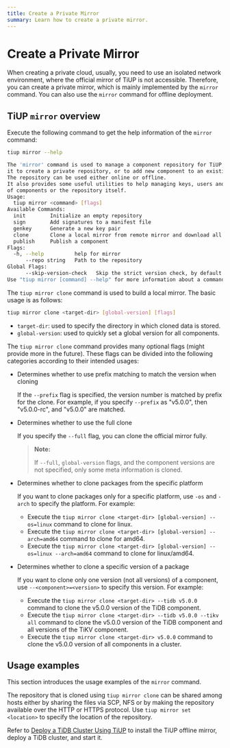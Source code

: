 ```yaml
---
title: Create a Private Mirror
summary: Learn how to create a private mirror.
---
```


# Create a Private Mirror

When creating a private cloud, usually, you need to use an isolated network environment, where the official mirror of TiUP is not accessible. Therefore, you can create a private mirror, which is mainly implemented by the `mirror` command. You can also use the `mirror` command for offline deployment.

## TiUP `mirror` overview

Execute the following command to get the help information of the `mirror` command:


```bash
tiup mirror --help
```

```bash
The 'mirror' command is used to manage a component repository for TiUP, you can use
it to create a private repository, or to add new component to an existing repository.
The repository can be used either online or offline.
It also provides some useful utilities to help managing keys, users and versions
of components or the repository itself.
Usage:
  tiup mirror <command> [flags]
Available Commands:
  init        Initialize an empty repository
  sign        Add signatures to a manifest file
  genkey      Generate a new key pair
  clone       Clone a local mirror from remote mirror and download all selected components
  publish     Publish a component
Flags:
  -h, --help          help for mirror
      --repo string   Path to the repository
Global Flags:
      --skip-version-check   Skip the strict version check, by default a version must be a valid SemVer string
Use "tiup mirror [command] --help" for more information about a command.
```

The `tiup mirror clone` command is used to build a local mirror. The basic usage is as follows:


```bash
tiup mirror clone <target-dir> [global-version] [flags]
```

- `target-dir`: used to specify the directory in which cloned data is stored.
- `global-version`: used to quickly set a global version for all components.

The `tiup mirror clone` command provides many optional flags (might provide more in the future). These flags can be divided into the following categories according to their intended usages:

- Determines whether to use prefix matching to match the version when cloning

    If the `--prefix` flag is specified, the version number is matched by prefix for the clone. For example, if you specify `--prefix` as "v5.0.0", then "v5.0.0-rc", and "v5.0.0" are matched.

- Determines whether to use the full clone

    If you specify the `--full` flag, you can clone the official mirror fully.

    > **Note:**
    >
    > If `--full`, `global-version` flags, and the component versions are not specified, only some meta information is cloned.

- Determines whether to clone packages from the specific platform

    If you want to clone packages only for a specific platform, use `-os` and `-arch` to specify the platform. For example:

    - Execute the `tiup mirror clone <target-dir> [global-version] --os=linux` command to clone for linux.
    - Execute the `tiup mirror clone <target-dir> [global-version] --arch=amd64` command to clone for amd64.
    - Execute the `tiup mirror clone <target-dir> [global-version] --os=linux --arch=amd64` command to clone for linux/amd64.

- Determines whether to clone a specific version of a package

    If you want to clone only one version (not all versions) of a component, use `--<component>=<version>` to specify this version. For example:

    - Execute the `tiup mirror clone <target-dir> --tidb v5.0.0` command to clone the v5.0.0 version of the TiDB component.
    - Execute the `tiup mirror clone <target-dir> --tidb v5.0.0 --tikv all` command to clone the v5.0.0 version of the TiDB component and all versions of the TiKV component.
    - Execute the `tiup mirror clone <target-dir> v5.0.0` command to clone the v5.0.0 version of all components in a cluster.

## Usage examples

This section introduces the usage examples of the `mirror` command.

The repository that is cloned using `tiup mirror clone` can be shared among hosts either by sharing the files via SCP, NFS or by making the repository available over the HTTP or HTTPS protocol. Use `tiup mirror set <location>` to specify the location of the repository.

Refer to [Deploy a TiDB Cluster Using TiUP](/production-deployment-using-tiup.md#method-2-deploy-tiup-offline) to install the TiUP offline mirror, deploy a TiDB cluster, and start it.
